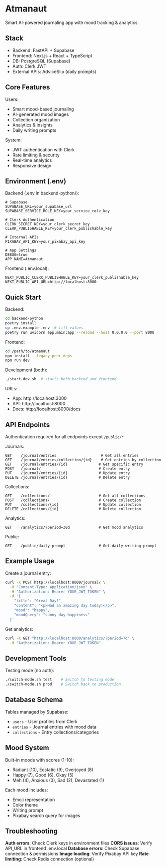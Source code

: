 # Atmanaut

Smart AI-powered journaling app with mood tracking & analytics.

## Stack
- Backend: FastAPI + Supabase
- Frontend: Next.js + React + TypeScript
- DB: PostgreSQL (Supabase)
- Auth: Clerk JWT
- External APIs: AdviceSlip (daily prompts)

## Core Features
Users:
- Smart mood-based journaling
- AI-generated mood images
- Collection organization
- Analytics & insights
- Daily writing prompts

System:
- JWT authentication with Clerk
- Rate limiting & security
- Real-time analytics
- Responsive design

## Environment (.env)
Backend (.env in backend-python/):
```
# Supabase
SUPABASE_URL=your_supabase_url
SUPABASE_SERVICE_ROLE_KEY=your_service_role_key

# Clerk Authentication
CLERK_SECRET_KEY=your_clerk_secret_key
CLERK_PUBLISHABLE_KEY=your_clerk_publishable_key

# External APIs
PIXABAY_API_KEY=your_pixabay_api_key

# App Settings
DEBUG=true
APP_NAME=Atmanaut
```

Frontend (.env.local):
```
NEXT_PUBLIC_CLERK_PUBLISHABLE_KEY=your_clerk_publishable_key
NEXT_PUBLIC_API_URL=http://localhost:8000
```

## Quick Start
Backend:
```bash
cd backend-python
poetry install
cp .env.example .env  # fill values
poetry run uvicorn app.main:app --reload --host 0.0.0.0 --port 8000
```

Frontend:
```bash
cd /path/to/atmanaut
npm install --legacy-peer-deps
npm run dev
```

Development (both):
```bash
./start-dev.sh  # starts both backend and frontend
```

URLs:
- App: http://localhost:3000
- API: http://localhost:8000
- Docs: http://localhost:8000/docs

## API Endpoints
Authentication required for all endpoints except `/public/*`

Journals:
```
GET    /journal/entries                    # Get all entries
GET    /journal/entries/collection/{id}    # Get entries by collection
GET    /journal/entries/{id}              # Get specific entry
POST   /journal/                          # Create entry
PUT    /journal/entries/{id}              # Update entry
DELETE /journal/entries/{id}              # Delete entry
```

Collections:
```
GET    /collections/                      # Get all collections
POST   /collections/                      # Create collection
PUT    /collections/{id}                  # Update collection
DELETE /collections/{id}                  # Delete collection
```

Analytics:
```
GET    /analytics/?period=30d             # Get mood analytics
```

Public:
```
GET    /public/daily-prompt               # Get daily writing prompt
```

## Example Usage
Create a journal entry:
```bash
curl -X POST http://localhost:8000/journal/ \
  -H "Content-Type: application/json" \
  -H "Authorization: Bearer YOUR_JWT_TOKEN" \
  -d '{
    "title": "Great Day!",
    "content": "<p>Had an amazing day today!</p>",
    "mood": "happy",
    "moodQuery": "sunny day happiness"
  }'
```

Get analytics:
```bash
curl -X GET "http://localhost:8000/analytics/?period=7d" \
  -H "Authorization: Bearer YOUR_JWT_TOKEN"
```

## Development Tools
Testing mode (no auth):
```bash
./switch-mode.sh test    # Switch to testing mode
./switch-mode.sh prod    # Switch back to production
```

## Database Schema
Tables managed by Supabase:
- `users` - User profiles from Clerk
- `entries` - Journal entries with mood data
- `collections` - Entry collections/categories

## Mood System
Built-in moods with scores (1-10):
- Radiant (10), Ecstatic (9), Overjoyed (8)
- Happy (7), Good (6), Okay (5)
- Meh (4), Anxious (3), Sad (2), Devastated (1)

Each mood includes:
- Emoji representation
- Color theme
- Writing prompt
- Pixabay search query for images

## Troubleshooting
**Auth errors**: Check Clerk keys in environment files
**CORS issues**: Verify API_URL in frontend .env.local
**Database errors**: Check Supabase connection & permissions
**Image loading**: Verify Pixabay API key
**Rate limiting**: Check Redis connection (optional)

